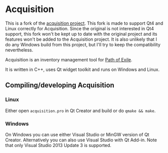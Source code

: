 # Acquisition

This is a fork of the [acquisition project](https://github.com/xyzz/acquisition/releases). This fork is made to support Qt4 and Linux correctly for Acquisition. Since the original is not interested in Qt4 support, this fork won't be kept up to date with the original project and its features won't be added to the Acquisition project. It is also unlikely that I do any Windows build from this project, but I'll try to keep the compatibility nevertheless.

Acquisition is an inventory management tool for [Path of Exile](https://www.pathofexile.com/).

It is written in C++, uses Qt widget toolkit and runs on Windows and Linux.

## Compiling/developing Acquisition

### Linux

Either open `acquisition.pro` in Qt Creator and build or do `qmake && make`.

### Windows

On Windows you can use either Visual Studio or MinGW version of Qt Creator. Alternatively you can also use Visual Studio with Qt Add-in. Note that only Visual Studio 2013 Update 3 is supported.
